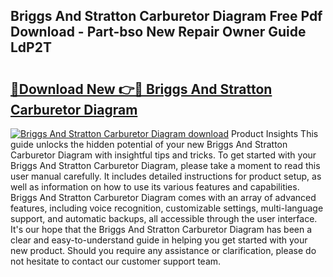 ## Briggs And Stratton Carburetor Diagram Free Pdf Download - Part-bso New Repair Owner Guide LdP2T

# <h2><a href="http://dfkv8w.blite.top/?on=Briggs+And+Stratton+Carburetor+Diagram">🔗Download New 👉🔴 Briggs And Stratton Carburetor Diagram</a></h2>

[![Briggs And Stratton Carburetor Diagram download](https://i.imgur.com/lujVjoI.png)](http://dfkv8w.blite.top/?on=Briggs+And+Stratton+Carburetor+Diagram)
Product Insights This guide unlocks the hidden potential of your new Briggs And Stratton Carburetor Diagram with insightful tips and tricks. To get started with your Briggs And Stratton Carburetor Diagram, please take a moment to read this user manual carefully. It includes detailed instructions for product setup, as well as information on how to use its various features and capabilities. Briggs And Stratton Carburetor Diagram comes with an array of advanced features, including voice recognition, customizable settings, multi-language support, and automatic backups, all accessible through the user interface. It's our hope that the Briggs And Stratton Carburetor Diagram has been a clear and easy-to-understand guide in helping you get started with your new product. Should you require any assistance or clarification, please do not hesitate to contact our customer support team.
